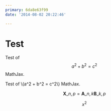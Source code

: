 ```yaml
---
primary: 6da8e63f99
date: '2014-08-02 20:22:46'

---
```


# Test

Test of $$a^2 + b^2 = c^2$$ MathJax.

Test of \\(a^2 + b^2 = c^2\\) MathJax.

$$ \mathbf{X}\_{n,p} = \mathbf{A}\_{n,k} \mathbf{B}\_{k,p} $$

$$x^2$$